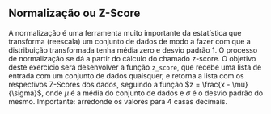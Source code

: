 ## Normalização ou Z-Score

A normalização é uma ferramenta muito importante da estatística que transforma (reescala) um conjunto de dados de modo a fazer com que a distribuição transformada tenha média zero e desvio padrão 1. O processo de normalização se dá a partir do cálculo do chamado z-score. O objetivo deste exercício será desenvolver a função `z_score`, que recebe uma lista de entrada com um conjunto de dados quaisquer, e retorna a lista com os respectivos Z-Scores dos dados, seguindo a função $z = \frac{x - \mu}{\sigma}$, onde $\mu$ é a média do conjunto de dados e $\sigma$ é o desvio padrão do mesmo. Importante: arredonde os valores para 4 casas decimais.
